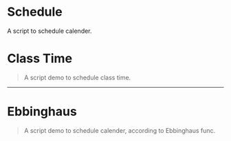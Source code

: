 # Schedule
A script to schedule calender.

# Class Time
> A script demo to schedule class time.

---

# Ebbinghaus
> A script demo to schedule calender, according to Ebbinghaus func.
